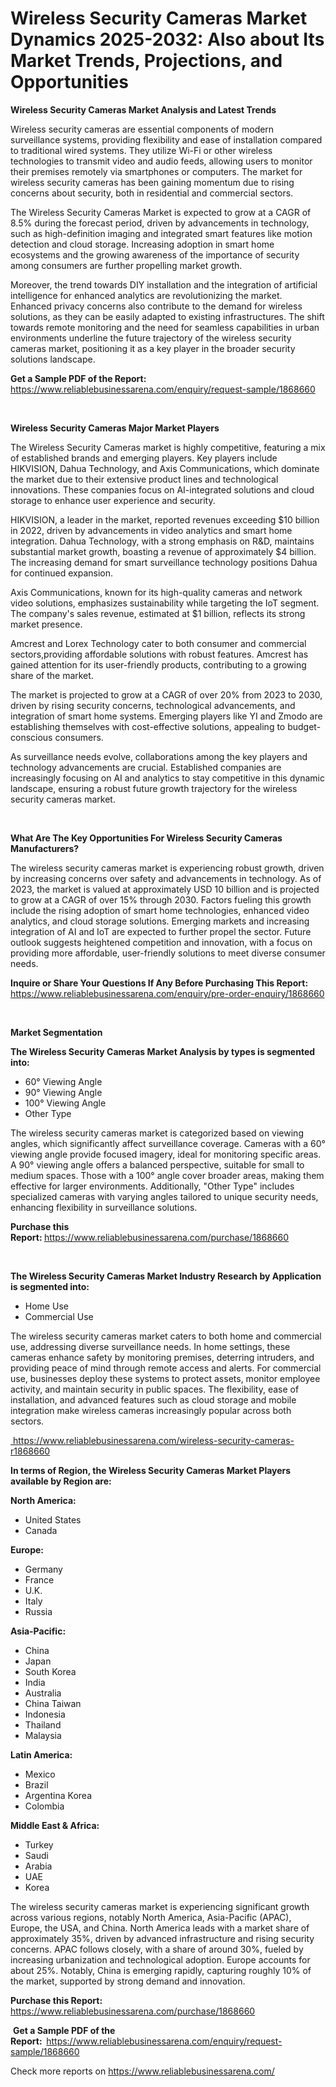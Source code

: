 <p><h1>Wireless Security Cameras Market Dynamics 2025-2032: Also about Its Market Trends, Projections, and Opportunities</h1></p><p><strong>Wireless Security Cameras Market Analysis and Latest Trends</strong></p>
<p><p>Wireless security cameras are essential components of modern surveillance systems, providing flexibility and ease of installation compared to traditional wired systems. They utilize Wi-Fi or other wireless technologies to transmit video and audio feeds, allowing users to monitor their premises remotely via smartphones or computers. The market for wireless security cameras has been gaining momentum due to rising concerns about security, both in residential and commercial sectors.</p><p>The Wireless Security Cameras Market is expected to grow at a CAGR of 8.5% during the forecast period, driven by advancements in technology, such as high-definition imaging and integrated smart features like motion detection and cloud storage. Increasing adoption in smart home ecosystems and the growing awareness of the importance of security among consumers are further propelling market growth.</p><p>Moreover, the trend towards DIY installation and the integration of artificial intelligence for enhanced analytics are revolutionizing the market. Enhanced privacy concerns also contribute to the demand for wireless solutions, as they can be easily adapted to existing infrastructures. The shift towards remote monitoring and the need for seamless capabilities in urban environments underline the future trajectory of the wireless security cameras market, positioning it as a key player in the broader security solutions landscape.</p></p>
<p><strong>Get a Sample PDF of the Report:&nbsp;</strong> <a href="https://www.reliablebusinessarena.com/enquiry/request-sample/1868660?utm_campaign=2288&utm_medium=2&utm_source=Github&utm_content=ia&utm_term=10022025&utm_id=wireless-security-cameras">https://www.reliablebusinessarena.com/enquiry/request-sample/1868660</a></p>
<p>&nbsp;</p>
<p><strong>Wireless Security Cameras Major Market Players</strong></p>
<p><p>The Wireless Security Cameras market is highly competitive, featuring a mix of established brands and emerging players. Key players include HIKVISION, Dahua Technology, and Axis Communications, which dominate the market due to their extensive product lines and technological innovations. These companies focus on AI-integrated solutions and cloud storage to enhance user experience and security.</p><p>HIKVISION, a leader in the market, reported revenues exceeding $10 billion in 2022, driven by advancements in video analytics and smart home integration. Dahua Technology, with a strong emphasis on R&D, maintains substantial market growth, boasting a revenue of approximately $4 billion. The increasing demand for smart surveillance technology positions Dahua for continued expansion.</p><p>Axis Communications, known for its high-quality cameras and network video solutions, emphasizes sustainability while targeting the IoT segment. The company's sales revenue, estimated at $1 billion, reflects its strong market presence.</p><p>Amcrest and Lorex Technology cater to both consumer and commercial sectors,providing affordable solutions with robust features. Amcrest has gained attention for its user-friendly products, contributing to a growing share of the market.</p><p>The market is projected to grow at a CAGR of over 20% from 2023 to 2030, driven by rising security concerns, technological advancements, and integration of smart home systems. Emerging players like YI and Zmodo are establishing themselves with cost-effective solutions, appealing to budget-conscious consumers.</p><p>As surveillance needs evolve, collaborations among the key players and technology advancements are crucial. Established companies are increasingly focusing on AI and analytics to stay competitive in this dynamic landscape, ensuring a robust future growth trajectory for the wireless security cameras market.</p></p>
<p>&nbsp;</p>
<p><strong>What Are The Key Opportunities For Wireless Security Cameras Manufacturers?</strong></p>
<p><p>The wireless security cameras market is experiencing robust growth, driven by increasing concerns over safety and advancements in technology. As of 2023, the market is valued at approximately USD 10 billion and is projected to grow at a CAGR of over 15% through 2030. Factors fueling this growth include the rising adoption of smart home technologies, enhanced video analytics, and cloud storage solutions. Emerging markets and increasing integration of AI and IoT are expected to further propel the sector. Future outlook suggests heightened competition and innovation, with a focus on providing more affordable, user-friendly solutions to meet diverse consumer needs.</p></p>
<p><strong>Inquire or Share Your Questions If Any Before Purchasing This Report:</strong> <a href="https://www.reliablebusinessarena.com/enquiry/pre-order-enquiry/1868660?utm_campaign=2288&utm_medium=2&utm_source=Github&utm_content=ia&utm_term=10022025&utm_id=wireless-security-cameras">https://www.reliablebusinessarena.com/enquiry/pre-order-enquiry/1868660</a></p>
<p>&nbsp;</p>
<p><strong>Market Segmentation</strong></p>
<p><strong>The Wireless Security Cameras Market Analysis by types is segmented into:</strong></p>
<p><ul><li>60° Viewing Angle</li><li>90° Viewing Angle</li><li>100° Viewing Angle</li><li>Other Type</li></ul></p>
<p><p>The wireless security cameras market is categorized based on viewing angles, which significantly affect surveillance coverage. Cameras with a 60° viewing angle provide focused imagery, ideal for monitoring specific areas. A 90° viewing angle offers a balanced perspective, suitable for small to medium spaces. Those with a 100° angle cover broader areas, making them effective for larger environments. Additionally, "Other Type" includes specialized cameras with varying angles tailored to unique security needs, enhancing flexibility in surveillance solutions.</p></p>
<p><strong>Purchase this Report:&nbsp;</strong><a href="https://www.reliablebusinessarena.com/purchase/1868660?utm_campaign=2288&utm_medium=2&utm_source=Github&utm_content=ia&utm_term=10022025&utm_id=wireless-security-cameras">https://www.reliablebusinessarena.com/purchase/1868660</a></p>
<p>&nbsp;</p>
<p><strong>The Wireless Security Cameras Market Industry Research by Application is segmented into:</strong></p>
<p><ul><li>Home Use</li><li>Commercial Use</li></ul></p>
<p><p>The wireless security cameras market caters to both home and commercial use, addressing diverse surveillance needs. In home settings, these cameras enhance safety by monitoring premises, deterring intruders, and providing peace of mind through remote access and alerts. For commercial use, businesses deploy these systems to protect assets, monitor employee activity, and maintain security in public spaces. The flexibility, ease of installation, and advanced features such as cloud storage and mobile integration make wireless cameras increasingly popular across both sectors.</p></p>
<p><a href="https://www.reliablebusinessarena.com/wireless-security-cameras-r1868660?utm_campaign=2288&utm_medium=2&utm_source=Github&utm_content=ia&utm_term=10022025&utm_id=wireless-security-cameras">&nbsp;https://www.reliablebusinessarena.com/wireless-security-cameras-r1868660</a></p>
<p><strong>In terms of Region, the Wireless Security Cameras Market Players available by Region are:</strong></p>
<p>
    <p> <strong> North America: </strong>
        <ul>
            <li>United States</li>
            <li>Canada</li>
        </ul>
        </p> 
    <p> <strong> Europe: </strong>
        <ul>
            <li>Germany</li>
            <li>France</li>
            <li>U.K.</li>
            <li>Italy</li>
            <li>Russia</li>
        </ul>
        </p> 
    <p> <strong> Asia-Pacific: </strong>
        <ul>
            <li>China</li>
            <li>Japan</li>
            <li>South Korea</li>
            <li>India</li>
            <li>Australia</li>
            <li>China Taiwan</li>
            <li>Indonesia</li>
            <li>Thailand</li>
            <li>Malaysia</li>
        </ul>
        </p> 
    <p> <strong> Latin America: </strong>
        <ul>
            <li>Mexico</li>
            <li>Brazil</li>
            <li>Argentina Korea</li>
            <li>Colombia</li>
        </ul>
        </p> 
    <p> <strong> Middle East & Africa: </strong>
        <ul>
            <li>Turkey</li>
            <li>Saudi</li>
            <li>Arabia</li>
            <li>UAE</li>
            <li>Korea</li>
        </ul>
    </p>
    </p>
<p><p>The wireless security cameras market is experiencing significant growth across various regions, notably North America, Asia-Pacific (APAC), Europe, the USA, and China. North America leads with a market share of approximately 35%, driven by advanced infrastructure and rising security concerns. APAC follows closely, with a share of around 30%, fueled by increasing urbanization and technological adoption. Europe accounts for about 25%. Notably, China is emerging rapidly, capturing roughly 10% of the market, supported by strong demand and innovation.</p></p>
<p><strong>Purchase this Report: </strong><a href="https://www.reliablebusinessarena.com/purchase/1868660?utm_campaign=2288&utm_medium=2&utm_source=Github&utm_content=ia&utm_term=10022025&utm_id=wireless-security-cameras">https://www.reliablebusinessarena.com/purchase/1868660</a></p>
<p>&nbsp;<strong>Get a Sample PDF of the Report:&nbsp;&nbsp;</strong><a href="https://www.reliablebusinessarena.com/enquiry/request-sample/1868660?utm_campaign=2288&utm_medium=2&utm_source=Github&utm_content=ia&utm_term=10022025&utm_id=wireless-security-cameras">https://www.reliablebusinessarena.com/enquiry/request-sample/1868660</a></p>
<p><strong></strong></p>
<p>Check more reports on <a href="https://www.reliablebusinessarena.com/?utm_campaign=2288&utm_medium=2&utm_source=Github&utm_content=ia&utm_term=10022025&utm_id=wireless-security-cameras">https://www.reliablebusinessarena.com/</a></p>